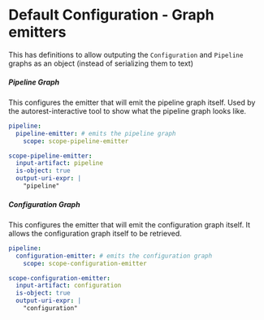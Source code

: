 # Default Configuration - Graph emitters

This has definitions to allow outputing the `Configuration` and `Pipeline` graphs
as an object (instead of serializing them to text)

##### Pipeline Graph

This configures the emitter that will emit the pipeline graph itself.
Used by the autorest-interactive tool to show what the pipeline graph looks like.

```yaml
pipeline:
  pipeline-emitter: # emits the pipeline graph
    scope: scope-pipeline-emitter

scope-pipeline-emitter:
  input-artifact: pipeline
  is-object: true
  output-uri-expr: |
    "pipeline"
```

##### Configuration Graph

This configures the emitter that will emit the configuration graph itself.
It allows the configuration graph itself to be retrieved.

```yaml
pipeline:
  configuration-emitter: # emits the configuration graph
    scope: scope-configuration-emitter

scope-configuration-emitter:
  input-artifact: configuration
  is-object: true
  output-uri-expr: |
    "configuration"
```
